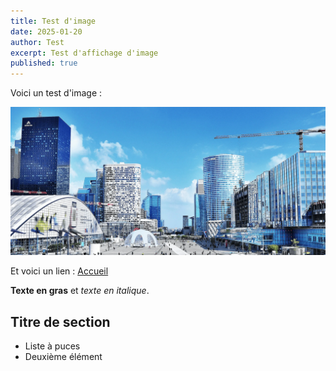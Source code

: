 ```yaml
---
title: Test d'image
date: 2025-01-20
author: Test
excerpt: Test d'affichage d'image
published: true
---
```


Voici un test d'image :

![La Défense](/assets/images/ladefense.webp)

Et voici un lien : [Accueil](/index.html)

**Texte en gras** et *texte en italique*.

## Titre de section

- Liste à puces
- Deuxième élément
